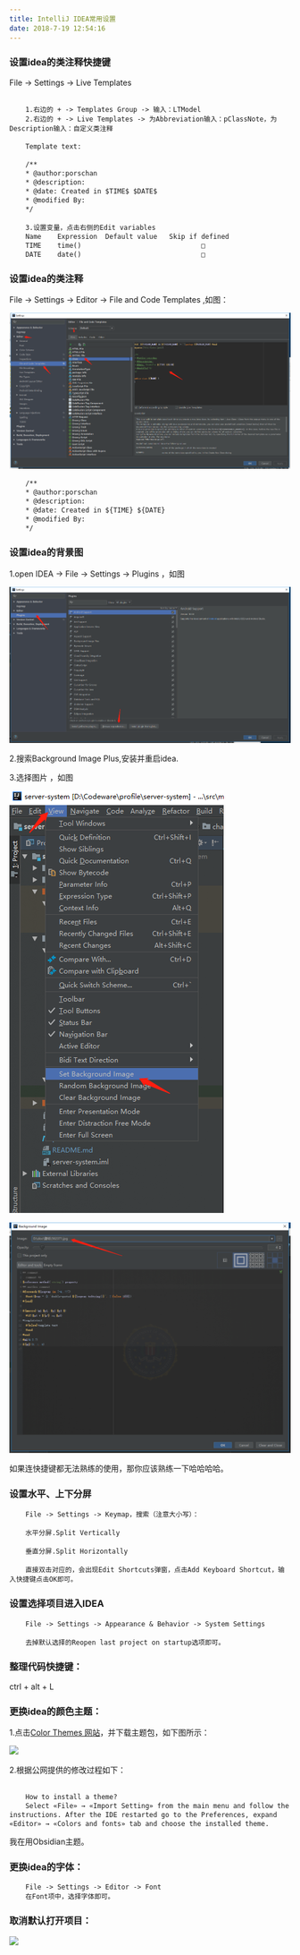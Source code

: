 ```yaml
---
title: IntelliJ IDEA常用设置
date: 2018‎-‎7‎-‎19‎ ‏‎12:54:16
---
```


### 设置idea的类注释快捷键

File -> Settings -> Live Templates

```

	1.右边的 + -> Templates Group -> 输入：LTModel
	2.右边的 + -> Live Templates -> 为Abbreviation输入：pClassNote，为Description输入：自定义类注释

	Template text:

	/**
	* @author:porschan
	* @description:
	* @date: Created in $TIME$ $DATE$
	* @modified By:
	*/

	3.设置变量，点击右侧的Edit variables
	Name	Expression	Default value	Skip if defined
	TIME	time()								□
	DATE	date()								□

```

### 设置idea的类注释

File -> Settings -> Editor -> File and Code Templates ,如图：

![](intellij-idea/20180615112543.png)

```
	/**
	* @author:porschan
	* @description:
	* @date: Created in ${TIME} ${DATE}
	* @modified By:
	*/
```

### 设置idea的背景图

1.open IDEA -> File -> Settings -> Plugins ，如图

![](intellij-idea/20180615111640.png)

2.搜索Background Image Plus,安装并重启idea.

3.选择图片 ，如图

![](intellij-idea/20180615112045.png)

![](intellij-idea/20180615112119.png)


如果连快捷键都无法熟练的使用，那你应该熟练一下哈哈哈哈。

### 设置水平、上下分屏

```
	File -> Settings -> Keymap，搜索（注意大小写）： 
	
	水平分屏.Split Vertically
	
	垂直分屏.Split Horizontally
	
	直接双击对应的，会出现Edit Shortcuts弹窗，点击Add Keyboard Shortcut，输入快捷键点击OK即可。
````

### 设置选择项目进入IDEA

```
	File -> Settings -> Appearance & Behavior -> System Settings
	
	去掉默认选择的Reopen last project on startup选项即可。
```

### 整理代码快捷键：

ctrl + alt + L

### 更换idea的颜色主题：

1.点击[Color Themes 网站](http://color-themes.com/?view=index)，并下载主题包，如下图所示：

![](intellij-idea/20180719104511.png)

2.根据公网提供的修改过程如下：

```

	How to install a theme?
	Select «File» → «Import Setting» from the main menu and follow the instructions. After the IDE restarted go to the Preferences, expand «Editor» → «Colors and fonts» tab and choose the installed theme.
```

我在用Obsidian主题。

### 更换idea的字体：

```
	File -> Settings -> Editor -> Font 
	在Font项中，选择字体即可。
````

### 取消默认打开项目：

![](intellij-idea/20190425164008.png)